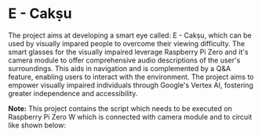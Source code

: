 # E - Cakṣu

The project aims at developing a smart eye called: E - Cakṣu, which can be used by visually impared people to overcome their viewing difficulty. The smart glasses for the visually impaired leverage Raspberry Pi Zero and it's camera module to offer comprehensive audio descriptions of the user's surroundings. This aids in navigation and is complemented by a Q&A feature, enabling users to interact with the environment. The project aims to empower visually impaired individuals through Google's Vertex AI, fostering greater independence and accessibility.

**Note:** This project contains the script which needs to be executed on Raspberry Pi Zero W which is connected with camera module and to circuit like shown below:

